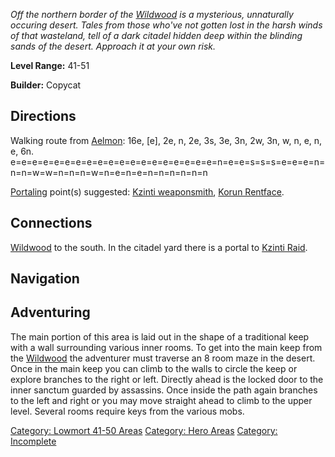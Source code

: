 *Off the northern border of the
[Wildwood](:Category:_Wildwood "wikilink") is a mysterious, unnaturally
occuring desert. Tales from those who've not gotten lost in the harsh
winds of that wasteland, tell of a dark citadel hidden deep within the
blinding sands of the desert. Approach it at your own risk.*

**Level Range:** 41-51

**Builder:** Copycat

## Directions

Walking route from [Aelmon](Aelmon "wikilink"): 16e, \[e\], 2e, n, 2e,
3s, 3e, 3n, 2w, 3n, w, n, e, n, e, 6n.
e=e=e=e=e=e=e=e=e=e=e=e=e=e=e=e=e=e=e=n=e=e=s=s=s=e=e=e=n=n=n=w=w=n=n=n=w=n=e=n=e=n=n=n=n=n=n

[Portaling](Portal "wikilink") point(s) suggested: [Kzinti
weaponsmith](Kzinti_Weaponsmith "wikilink"), [Korun
Rentface](Korun_Rentface "wikilink").

## Connections

[Wildwood](:Category:_Wildwood "wikilink") to the south. In the citadel
yard there is a portal to [Kzinti
Raid](:Category:Kzinti_Raid "wikilink").

## Navigation

## Adventuring

The main portion of this area is laid out in the shape of a traditional
keep with a wall surrounding various inner rooms. To get into the main
keep from the [Wildwood](:Category:_Wildwood "wikilink") the adventurer
must traverse an 8 room maze in the desert. Once in the main keep you
can climb to the walls to circle the keep or explore branches to the
right or left. Directly ahead is the locked door to the inner sanctum
guarded by assassins. Once inside the path again branches to the left
and right or you may move straight ahead to climb to the upper level.
Several rooms require keys from the various mobs.

[Category: Lowmort 41-50
Areas](Category:_Lowmort_41-50_Areas "wikilink") [Category: Hero
Areas](Category:_Hero_Areas "wikilink") [Category:
Incomplete](Category:_Incomplete "wikilink")
